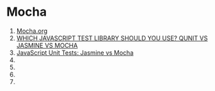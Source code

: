 # Mocha

1. [Mocha.org](http://mochajs.org/)
1. [WHICH JAVASCRIPT TEST LIBRARY SHOULD YOU USE? QUNIT VS JASMINE VS MOCHA](http://www.techtalkdc.com/which-javascript-test-library-should-you-use-qunit-vs-jasmine-vs-mocha/)
1. [JavaScript Unit Tests: Jasmine vs Mocha](http://lostechies.com/derickbailey/2012/11/01/javascript-unit-tests-jasmine-vs-mocha/)
1. []()
1. []()
1. []()
1. []()